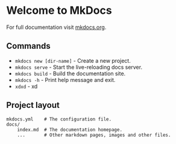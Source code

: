 # Welcome to MkDocs

For full documentation visit [mkdocs.org](https://www.mkdocs.org).

## Commands

* `mkdocs new [dir-name]` - Create a new project.
* `mkdocs serve` - Start the live-reloading docs server.
* `mkdocs build` - Build the documentation site.
* `mkdocs -h` - Print help message and exit.
* `xdxd` - xd

## Project layout

    mkdocs.yml    # The configuration file.
    docs/
        index.md  # The documentation homepage.
        ...       # Other markdown pages, images and other files.
